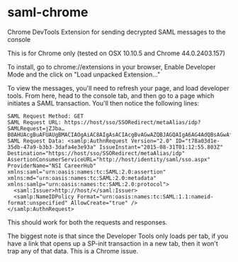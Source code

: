 # saml-chrome
Chrome DevTools Extension for sending decrypted SAML messages to the console

This is for Chrome only (tested on OSX 10.10.5 and Chrome 44.0.2403.157)

To install, go to chrome://extensions in your browser, Enable Developer Mode and the click on "Load unpacked Extension..."

To view the messages, you'll need to refresh your page, and load developer tools. From here, head to the console tab, and then go to a page which initiates a SAML transaction. You'll then notice the following lines:
```
SAML Request Method: GET
SAML Request URL: https://host/sso/SSORedirect/metaAlias/idp?SAMLRequest=jZJba…B0AHUAcgBuAFUAUgBMACIAOgAiAC8AIgAsACIAcgBvAGwAZQBJAGQAIgA6AG4AdQBsAGwAfQA=
SAML Request Data: <samlp:AuthnRequest Version="2.0" ID="t78a03d1e-35db-47a9-b3b3-3dafa4e3e93a" IssueInstant="2015-08-31T01:12:55.803Z" Destination="https://host/sso/SSORedirect/metaAlias/idp" AssertionConsumerServiceURL="http://host/identity/saml/sso.aspx" ProviderName="NSI CareerHub" xmlns:saml="urn:oasis:names:tc:SAML:2.0:assertion" xmlns:md="urn:oasis:names:tc:SAML:2.0:metadata" xmlns:samlp="urn:oasis:names:tc:SAML:2.0:protocol">
  <saml:Issuer>http://host/</saml:Issuer>
  <samlp:NameIDPolicy Format="urn:oasis:names:tc:SAML:1.1:nameid-format:unspecified" AllowCreate="true" />
</samlp:AuthnRequest>
```
This should work for both the requests and responses.

The biggest note is that since the Developer Tools only loads per tab, if you have a link that opens up a SP-init transaction in a new tab, then it won't trap any of that data. This is a Chrome issue. 
